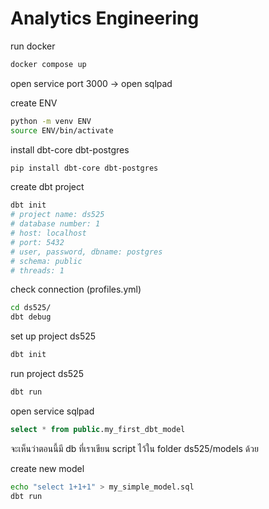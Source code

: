 # Analytics Engineering

run docker
```bash
docker compose up
```

open service port 3000 -> open sqlpad

create ENV
```bash
python -m venv ENV
source ENV/bin/activate
```

install dbt-core dbt-postgres
```bash
pip install dbt-core dbt-postgres
```

create dbt project

```bash
dbt init
# project name: ds525
# database number: 1
# host: localhost
# port: 5432
# user, password, dbname: postgres
# schema: public
# threads: 1
```

check connection (profiles.yml)
```bash
cd ds525/
dbt debug
```

set up project ds525
```bash
dbt init
```

run project ds525
```bash
dbt run
```

open service sqlpad
```sql
select * from public.my_first_dbt_model
```
จะเห็นว่าตอนนี้มี db ที่เราเขียน script ไว้ใน folder ds525/models ด้วย

create new model
```bash
echo "select 1+1+1" > my_simple_model.sql
dbt run
```